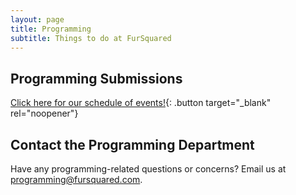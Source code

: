 ```yaml
---
layout: page
title: Programming
subtitle: Things to do at FurSquared
---
```

## Programming Submissions

[Click here for  our schedule of events!](https://schedule.fursquared.com/f2-2024/talk/){: .button target="_blank" rel="noopener"}

## Contact the Programming Department

Have any programming-related questions or concerns? Email us at [programming@fursquared.com](mailto:programming@fursquared.com).